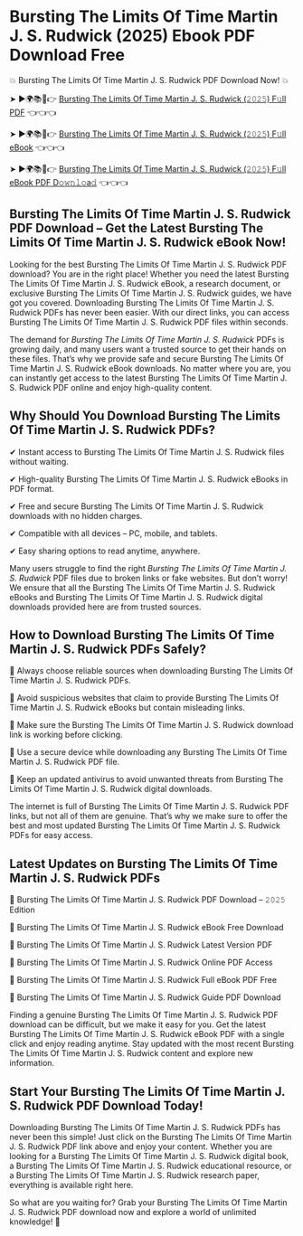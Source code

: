 # Bursting The Limits Of Time Martin J. S. Rudwick (2025) Ebook PDF Download Free

💥 Bursting The Limits Of Time Martin J. S. Rudwick PDF Download Now! 💥

➤ ►🌍📚📱👉 [Bursting The Limits Of Time Martin J. S. Rudwick (𝟸𝟶𝟸𝟻) F𝚞ll PDF](https://getpdf.xyz/bursting-the-limits-of-time-martin-j.-s.-rudwick) 👈👈👈


➤ ►🌍📚📱👉 [Bursting The Limits Of Time Martin J. S. Rudwick (𝟸𝟶𝟸𝟻) F𝚞ll eBook](https://getpdf.xyz/bursting-the-limits-of-time-martin-j.-s.-rudwick) 👈👈👈


➤ ►🌍📚📱👉 [Bursting The Limits Of Time Martin J. S. Rudwick (𝟸𝟶𝟸𝟻) F𝚞ll eBook PDF D𝚘𝚠𝚗𝚕𝚘a𝚍](https://getpdf.xyz/bursting-the-limits-of-time-martin-j.-s.-rudwick) 👈👈👈


## Bursting The Limits Of Time Martin J. S. Rudwick PDF Download – Get the Latest Bursting The Limits Of Time Martin J. S. Rudwick eBook Now!

Looking for the best Bursting The Limits Of Time Martin J. S. Rudwick PDF download? You are in the right place! Whether you need the latest Bursting The Limits Of Time Martin J. S. Rudwick eBook, a research document, or exclusive Bursting The Limits Of Time Martin J. S. Rudwick guides, we have got you covered. Downloading Bursting The Limits Of Time Martin J. S. Rudwick PDFs has never been easier. With our direct links, you can access Bursting The Limits Of Time Martin J. S. Rudwick PDF files within seconds.

The demand for *Bursting The Limits Of Time Martin J. S. Rudwick* PDFs is growing daily, and many users want a trusted source to get their hands on these files. That’s why we provide safe and secure Bursting The Limits Of Time Martin J. S. Rudwick eBook downloads. No matter where you are, you can instantly get access to the latest Bursting The Limits Of Time Martin J. S. Rudwick PDF online and enjoy high-quality content.

## Why Should You Download Bursting The Limits Of Time Martin J. S. Rudwick PDFs?

✔ Instant access to Bursting The Limits Of Time Martin J. S. Rudwick files without waiting.

✔ High-quality Bursting The Limits Of Time Martin J. S. Rudwick eBooks in PDF format.

✔ Free and secure Bursting The Limits Of Time Martin J. S. Rudwick downloads with no hidden charges.

✔ Compatible with all devices – PC, mobile, and tablets.

✔ Easy sharing options to read anytime, anywhere.

Many users struggle to find the right *Bursting The Limits Of Time Martin J. S. Rudwick* PDF files due to broken links or fake websites. But don’t worry! We ensure that all the Bursting The Limits Of Time Martin J. S. Rudwick eBooks and Bursting The Limits Of Time Martin J. S. Rudwick digital downloads provided here are from trusted sources.

## How to Download Bursting The Limits Of Time Martin J. S. Rudwick PDFs Safely?

📌 Always choose reliable sources when downloading Bursting The Limits Of Time Martin J. S. Rudwick PDFs.

📌 Avoid suspicious websites that claim to provide Bursting The Limits Of Time Martin J. S. Rudwick eBooks but contain misleading links.

📌 Make sure the Bursting The Limits Of Time Martin J. S. Rudwick download link is working before clicking.

📌 Use a secure device while downloading any Bursting The Limits Of Time Martin J. S. Rudwick PDF file.

📌 Keep an updated antivirus to avoid unwanted threats from Bursting The Limits Of Time Martin J. S. Rudwick digital downloads.

The internet is full of Bursting The Limits Of Time Martin J. S. Rudwick PDF links, but not all of them are genuine. That’s why we make sure to offer the best and most updated Bursting The Limits Of Time Martin J. S. Rudwick PDFs for easy access.

## Latest Updates on Bursting The Limits Of Time Martin J. S. Rudwick PDFs

🔹 Bursting The Limits Of Time Martin J. S. Rudwick PDF Download – 𝟸𝟶𝟸𝟻 Edition

🔹 Bursting The Limits Of Time Martin J. S. Rudwick eBook Free Download

🔹 Bursting The Limits Of Time Martin J. S. Rudwick Latest Version PDF

🔹 Bursting The Limits Of Time Martin J. S. Rudwick Online PDF Access

🔹 Bursting The Limits Of Time Martin J. S. Rudwick Full eBook PDF Free

🔹 Bursting The Limits Of Time Martin J. S. Rudwick Guide PDF Download

Finding a genuine Bursting The Limits Of Time Martin J. S. Rudwick PDF download can be difficult, but we make it easy for you. Get the latest Bursting The Limits Of Time Martin J. S. Rudwick eBook PDF with a single click and enjoy reading anytime. Stay updated with the most recent Bursting The Limits Of Time Martin J. S. Rudwick content and explore new information.

## Start Your Bursting The Limits Of Time Martin J. S. Rudwick PDF Download Today!

Downloading Bursting The Limits Of Time Martin J. S. Rudwick PDFs has never been this simple! Just click on the Bursting The Limits Of Time Martin J. S. Rudwick PDF link above and enjoy your content. Whether you are looking for a Bursting The Limits Of Time Martin J. S. Rudwick digital book, a Bursting The Limits Of Time Martin J. S. Rudwick educational resource, or a Bursting The Limits Of Time Martin J. S. Rudwick research paper, everything is available right here.

So what are you waiting for? Grab your Bursting The Limits Of Time Martin J. S. Rudwick PDF download now and explore a world of unlimited knowledge! 🚀